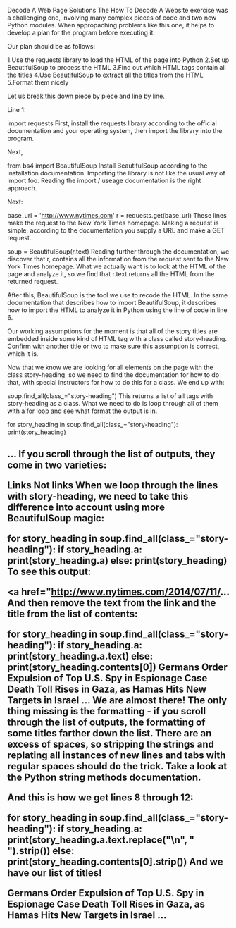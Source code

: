 
Decode A Web Page Solutions
The How To Decode A Website exercise was a challenging one, involving many complex pieces of code and two new Python modules. When appropaching problems like this one, it helps to develop a plan for the program before executing it.

Our plan should be as follows:

1.Use the requests library to load the HTML of the page into Python
2.Set up BeautifulSoup to process the HTML
3.Find out which HTML tags contain all the titles
4.Use BeautifulSoup to extract all the titles from the HTML
5.Format them nicely



Let us break this down piece by piece and line by line.

Line 1:

  import requests
First, install the requests library according to the official documentation and your operating system, then import the library into the program.

Next,

  from bs4 import BeautifulSoup
Install BeautifulSoup according to the installation documentation. Importing the library is not like the usual way of import foo. Reading the import / useage documentation is the right approach.

Next:

  base_url = 'http://www.nytimes.com'
  r = requests.get(base_url)
These lines make the request to the New York Times homepage. Making a request is simple, according to the documentation you supply a URL and make a GET request.

  soup = BeautifulSoup(r.text)
Reading further through the documentation, we discover that r, contains all the information from the request sent to the New York Times homepage. What we actually want is to look at the HTML of the page and analyze it, so we find that r.text returns all the HTML from the returned request.

After this, BeautifulSoup is the tool we use to recode the HTML. In the same documentation that describes how to import BeautifulSoup, it describes how to import the HTML to analyze it in Python using the line of code in line 6.



Our working assumptions for the moment is that all of the story titles are embedded inside some kind of HTML tag with a class called story-heading. Confirm with another title or two to make sure this assumption is correct, which it is.

Now that we know we are looking for all elements on the page with the class story-heading, so we need to find the documentation for how to do that, with special instructors for how to do this for a class. We end up with:

  soup.find_all(class_="story-heading")
This returns a list of all tags with story-heading as a class. What we need to do is loop through all of them with a for loop and see what format the output is in.

  for story_heading in soup.find_all(class_="story-heading"):
    print(story_heading)
  <h2 class="story-heading">...
If you scroll through the list of outputs, they come in two varieties:

Links
Not links
When we loop through the lines with story-heading, we need to take this difference into account using more BeautifulSoup magic:

   for story_heading in soup.find_all(class_="story-heading"): 
    if story_heading.a: 
        print(story_heading.a)
    else: 
        print(story_heading)
To see this output:

  <a href="http://www.nytimes.com/2014/07/11/...
And then remove the text from the link and the title from the list of contents:

   for story_heading in soup.find_all(class_="story-heading"): 
    if story_heading.a: 
        print(story_heading.a.text)
    else: 
        print(story_heading.contents[0])
  Germans Order Expulsion of Top U.S. Spy in Espionage Case
  Death Toll Rises in Gaza, as Hamas Hits New Targets in Israel
  ...
We are almost there! The only thing missing is the formatting - if you scroll through the list of outputs, the formatting of some titles farther down the list. There are an excess of spaces, so stripping the strings and replating all instances of new lines and tabs with regular spaces should do the trick. Take a look at the Python string methods documentation.

And this is how we get lines 8 through 12:

  for story_heading in soup.find_all(class_="story-heading"): 
    if story_heading.a: 
        print(story_heading.a.text.replace("\n", " ").strip())
    else: 
        print(story_heading.contents[0].strip())
And we have our list of titles!

  Germans Order Expulsion of Top U.S. Spy in Espionage Case
  Death Toll Rises in Gaza, as Hamas Hits New Targets in Israel
  ...
